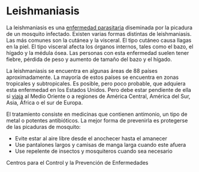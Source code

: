 Leishmaniasis
=============


La leishmaniasis es una [enfermedad parasitaria](https://medlineplus.gov/spanish/parasiticdiseases.html) diseminada por la picadura de un mosquito infectado. Existen varias formas distintas de leishmaniasis. Las más comunes son la cutánea y la visceral. El tipo cutáneo causa llagas en la piel. El tipo visceral afecta los órganos internos, tales como el bazo, el hígado y la médula ósea. Las personas con esta enfermedad suelen tener fiebre, pérdida de peso y aumento de tamaño del bazo y el hígado. 


La leishmaniasis se encuentra en algunas áreas de 88 países aproximadamente. La mayoría de estos países se encuentra en zonas tropicales y subtropicales. Es posible, pero poco probable, que adquiera esta enfermedad en los Estados Unidos. Pero debe estar pendiente de ella si [viaja](https://medlineplus.gov/spanish/travelershealth.html) al Medio Oriente o a regiones de América Central, América del Sur, Asia, África o el sur de Europa. 


El tratamiento consiste en medicinas que contienen antimonio, un tipo de metal o potentes antibióticos. La mejor forma de prevenirla es protegerse de las picaduras de mosquito:

* Evite estar al aire libre desde el anochecer hasta el amanecer
* Use pantalones largos y camisas de manga larga cuando este afuera
* Use repelente de insectos y mosquiteros cuando sea necesario


Centros para el Control y la Prevención de Enfermedades 

